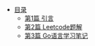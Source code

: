 * [目录](README.md)
    * [第1篇 引言](content/ch01.md)
    * [第2篇 Leetcode题解](content/Leetcode题解.md)
    * [第3篇 Go语言学习笔记](content/Go语言学习笔记.md)

